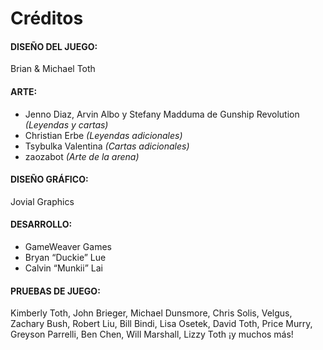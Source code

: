 # Créditos

#### DISEÑO DEL JUEGO:



Brian & Michael Toth

#### ARTE:



* Jenno Diaz, Arvin Albo y Stefany Madduma de Gunship Revolution _(Leyendas y cartas)_
* Christian Erbe _(Leyendas adicionales)_
* Tsybulka Valentina _(Cartas adicionales)_
* zaozabot _(Arte de la arena)_

#### DISEÑO GRÁFICO:



Jovial Graphics

#### DESARROLLO:



* GameWeaver Games
* Bryan “Duckie” Lue
* Calvin “Munkii” Lai

#### PRUEBAS DE JUEGO:



Kimberly Toth, John Brieger, Michael Dunsmore, Chris Solis, Velgus, Zachary Bush, Robert Liu, Bill Bindi, Lisa Osetek, David Toth, Price Murry, Greyson Parrelli, Ben Chen, Will Marshall, Lizzy Toth ¡y muchos más!
